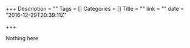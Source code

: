 +++
Description = ""
Tags = []
Categories = []
Title = ""
link = ""
date = "2016-12-29T20:39:11Z"

+++

Nothing here